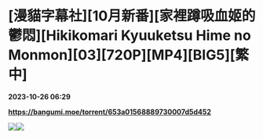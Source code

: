 # [漫貓字幕社][10月新番][家裡蹲吸血姬的鬱悶][Hikikomari Kyuuketsu Hime no Monmon][03][720P][MP4][BIG5][繁中]

**2023-10-26 06:29**

**https://bangumi.moe/torrent/653a01568889730007d5d452**

![](https://ptpimg.me/41fi3j.jpg)![](https://i.loli.net/2021/03/19/Cp1BvFYEu5wVzkK.jpg)